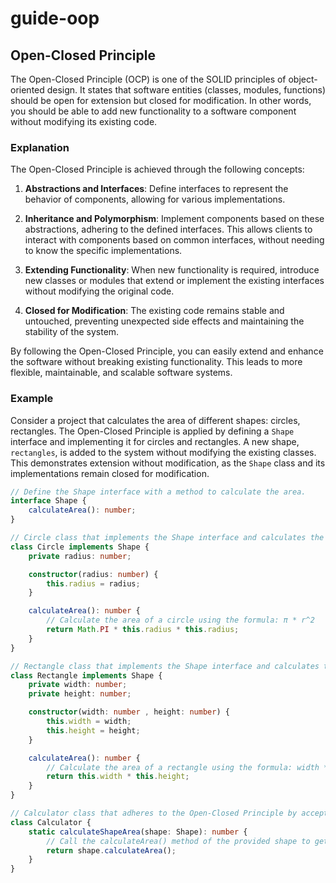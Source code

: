 # guide-oop
## Open-Closed Principle

The Open-Closed Principle (OCP) is one of the SOLID principles of object-oriented design. It states that software entities (classes, modules, functions) should be open for extension but closed for modification. In other words, you should be able to add new functionality to a software component without modifying its existing code.

### Explanation

The Open-Closed Principle is achieved through the following concepts:

1. **Abstractions and Interfaces**: Define interfaces to represent the behavior of components, allowing for various implementations.

2. **Inheritance and Polymorphism**: Implement components based on these abstractions, adhering to the defined interfaces. This allows clients to interact with components based on common interfaces, without needing to know the specific implementations.

3. **Extending Functionality**: When new functionality is required, introduce new classes or modules that extend or implement the existing interfaces without modifying the original code.

4. **Closed for Modification**: The existing code remains stable and untouched, preventing unexpected side effects and maintaining the stability of the system.

By following the Open-Closed Principle, you can easily extend and enhance the software without breaking existing functionality. This leads to more flexible, maintainable, and scalable software systems.

### Example

Consider a project that calculates the area of different shapes: circles, rectangles. The Open-Closed Principle is applied by defining a `Shape` interface and implementing it for circles and rectangles. A new shape, `rectangles`, is added to the system without modifying the existing classes. This demonstrates extension without modification, as the `Shape` class and its implementations remain closed for modification.

```typescript
// Define the Shape interface with a method to calculate the area.
interface Shape {
    calculateArea(): number;
}

// Circle class that implements the Shape interface and calculates the area of a circle.
class Circle implements Shape {
    private radius: number;

    constructor(radius: number) {
        this.radius = radius;
    }

    calculateArea(): number {
        // Calculate the area of a circle using the formula: π * r^2
        return Math.PI * this.radius * this.radius;
    }
}

// Rectangle class that implements the Shape interface and calculates the area of a rectangle.
class Rectangle implements Shape {
    private width: number;
    private height: number;

    constructor(width: number , height: number) {
        this.width = width;
        this.height = height;
    }

    calculateArea(): number {
        // Calculate the area of a rectangle using the formula: width * height
        return this.width * this.height;
    }
}

// Calculator class that adheres to the Open-Closed Principle by accepting any shape that implements the Shape interface.
class Calculator {
    static calculateShapeArea(shape: Shape): number {
        // Call the calculateArea() method of the provided shape to get the area.
        return shape.calculateArea();
    }
}
